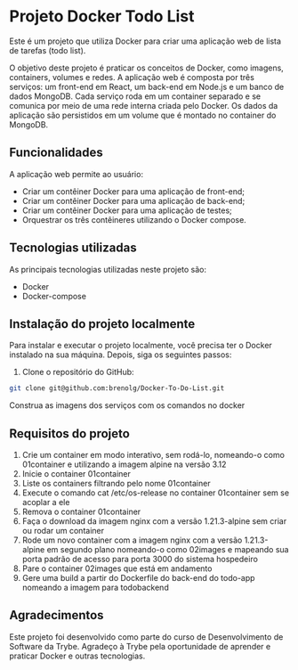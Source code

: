 # Projeto Docker Todo List

Este é um projeto que utiliza Docker para criar uma aplicação web de lista de tarefas (todo list).

O objetivo deste projeto é praticar os conceitos de Docker, como imagens, containers, volumes e redes. A aplicação web é composta por três serviços: um front-end em React, um back-end em Node.js e um banco de dados MongoDB. Cada serviço roda em um container separado e se comunica por meio de uma rede interna criada pelo Docker. Os dados da aplicação são persistidos em um volume que é montado no container do MongoDB.

## Funcionalidades

A aplicação web permite ao usuário:

- Criar um contêiner Docker para uma aplicação de front-end;
- Criar um contêiner Docker para uma aplicação de back-end;
- Criar um contêiner Docker para uma aplicação de testes;
- Orquestrar os três contêineres utilizando o Docker compose.

## Tecnologias utilizadas

As principais tecnologias utilizadas neste projeto são:

- Docker
- Docker-compose


## Instalação do projeto localmente

Para instalar e executar o projeto localmente, você precisa ter o Docker instalado na sua máquina. Depois, siga os seguintes passos:

1. Clone o repositório do GitHub:

```bash
git clone git@github.com:brenolg/Docker-To-Do-List.git

```

Construa as imagens dos serviços com os comandos no docker



## Requisitos do projeto

1. Crie um container em modo interativo, sem rodá-lo, nomeando-o como 01container e utilizando a imagem alpine na versão 3.12
2. Inicie o container 01container
3. Liste os containers filtrando pelo nome 01container
4. Execute o comando cat /etc/os-release no container 01container sem se acoplar a ele
5. Remova o container 01container
6. Faça o download da imagem nginx com a versão 1.21.3-alpine sem criar ou rodar um container
7. Rode um novo container com a imagem nginx com a versão 1.21.3-alpine em segundo plano nomeando-o como 02images e mapeando sua porta padrão de acesso para porta 3000 do sistema hospedeiro
8. Pare o container 02images que está em andamento
9. Gere uma build a partir do Dockerfile do back-end do todo-app nomeando a imagem para todobackend


## Agradecimentos
Este projeto foi desenvolvido como parte do curso de Desenvolvimento de Software da Trybe. Agradeço à Trybe pela oportunidade de aprender e praticar Docker e outras tecnologias.
